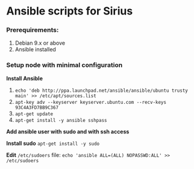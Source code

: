# Ansible scripts for Sirius

### Prerequirements:
1. Debian 9.x or above
2. Ansible installed 


### Setup node with minimal configuration


**Install Ansible**

1. ```echo 'deb http://ppa.launchpad.net/ansible/ansible/ubuntu trusty main' >> /etc/apt/sources.list```
2. ```apt-key adv --keyserver keyserver.ubuntu.com --recv-keys 93C4A3FD7BB9C367```
3. ```apt-get update```
4. ```apt-get install -y ansible sshpass```

**Add ansible user with sudo and with ssh access**

**Install sudo** ```apt-get install -y sudo```

**Edit** ```/etc/sudoers``` file: ```echo 'ansible ALL=(ALL) NOPASSWD:ALL' >> /etc/sudoers```

